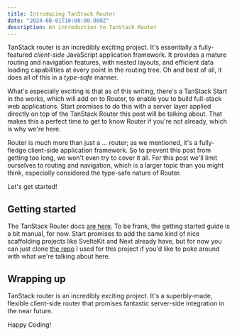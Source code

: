 ```yaml
---
title: Introducing TanStack Router
date: "2024-08-01T10:00:00.000Z"
description: An introduction to TanStack Router
---
```


TanStack router is an incredibly exciting project. It's essentially a fully-featured _client-side_ JavaScript application framework. It provides a mature routing and navigation features, with nested layouts, and efficient data loading capabilities at every point in the routing tree. Oh and best of all, it does all of this in a _type-safe_ manner.

What's especially exciting is that as of this writing, there's a TanStack Start in the works, which will add on to Router, to enable you to build full-stack web applications. Start promises to do this with a server layer applied directly on top of the TanStack Router this post will be talking about. That makes this a perfect time to get to know Router if you're not already, which is why we're here.

Router is much more than just a ... router; as we mentioned, it's a fully-fledge client-side application framework. So to prevent this post from getting too long, we won't even try to cover it all. For this post we'll limit ourselves to routing and navigation, which is a larger topic than you might think, especially considered the type-safe nature of Router.

Let's get started!

## Getting started

The TanStack Router docs [are here](https://tanstack.com/router/latest/docs/framework/react/overview). To be frank, the getting started guide is a bit manual, for now. Start promises to add the same kind of nice scaffolding projects like SvelteKit and Next already have, but for now you can just clone [the repo](https://github.com/arackaf/tanstack-router-routing-demo) I used for this project if you'd like to poke around with what we're talking about here.

## Wrapping up

TanStack router is an incredibly exciting project. It's a superbly-made, flexible client-side router that promises fantastic server-side integration in the near future.

Happy Coding!
